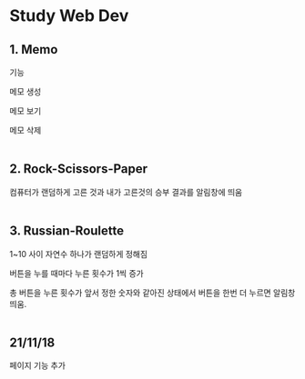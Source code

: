 # Study Web Dev

## 1. Memo
기능

메모 생성

메모 보기

메모 삭제
<br />
<br />
## 2. Rock-Scissors-Paper
컴퓨터가 랜덤하게 고른 것과 내가 고른것의 승부 결과를 알림창에 띄움
<br />
<br />

## 3. Russian-Roulette
1~10 사이 자연수 하나가 랜덤하게 정해짐

버튼을 누를 때마다 누른 횟수가 1씩 증가

총 버튼을 누른 횟수가 앞서 정한 숫자와 같아진 상태에서 버튼을 한번 더 누르면 알림창 띄움.
<br />
<br />

## 21/11/18
페이지 기능 추가